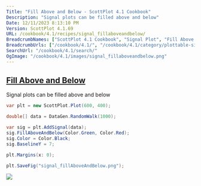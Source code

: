 ```yaml
---
Title: "Fill Above and Below - ScottPlot 4.1 Cookbook"
Description: "Signal plots can be filled above and below"
Date: 12/11/2023 8:13:10 PM
Version: ScottPlot 4.1.69
URL: /cookbook/4.1/recipes/signal_fillaboveandbelow/
BreadcrumbNames: ["ScottPlot 4.1 Cookbook", "Signal Plot", "Fill Above and Below"]
BreadcrumbUrls: ["/cookbook/4.1/", "/cookbook/4.1/category/plottable-signal-plot", "/cookbook/4.1/recipes/signal_fillaboveandbelow/"]
SearchUrl: "/cookbook/4.1/search/"
OgImage: "/cookbook/4.1/images/signal_fillaboveandbelow.png"
---
```


<h2><a id='fill-above-and-below' href='/cookbook/4.1/recipes/signal_fillaboveandbelow/'>Fill Above and Below</a></h2>

Signal plots can be filled above and below

```cs
var plt = new ScottPlot.Plot(600, 400);

double[] data = DataGen.RandomWalk(1000);

var sig = plt.AddSignal(data);
sig.FillAboveAndBelow(Color.Green, Color.Red);
sig.Color = Color.Black;
sig.BaselineY = 7;

plt.Margins(x: 0);

plt.SaveFig("signal_fillAboveAndBelow.png");
```

<img src='../../images/signal_fillaboveandbelow.png' class='d-block mx-auto my-5' />


